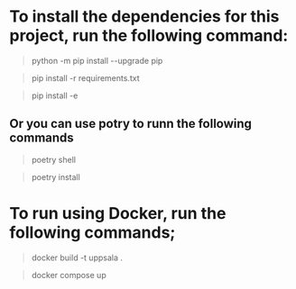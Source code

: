 # To install the dependencies for this project, run the following command:

> python -m pip install --upgrade pip
          
> pip install -r requirements.txt
          
> pip install -e 

## Or you can use potry to runn the following commands

> poetry shell

> poetry install

# To run using Docker, run the following commands;

> docker build -t uppsala .

> docker compose up
